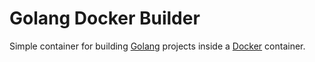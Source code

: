 # Golang Docker Builder #

Simple container for building [Golang] projects inside a [Docker] container.

[Docker]: https://www.docker.com

[Golang]: https://golang.org/
